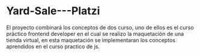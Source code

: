 # Yard-Sale---Platzi

El proyecto combinará los conceptos de dos curso, uno de ellos es el curso práctico frontend developer en el cual se realizo la maquetación de una tienda virtual,
en esta maquetación se implementaran los conceptos aprendidos en el curso practico de js.
